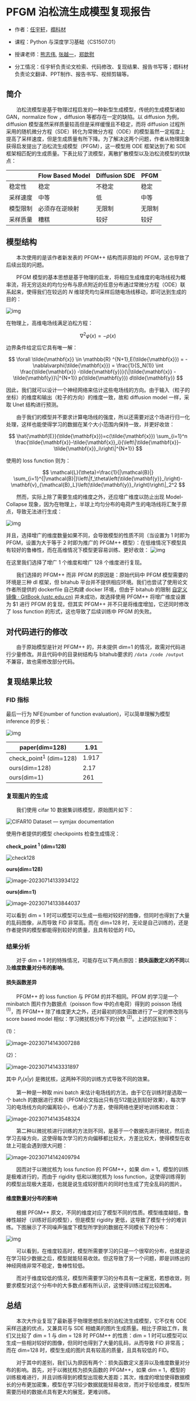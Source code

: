 # PFGM 泊松流生成模型复现报告

- 作者：[任宇轩](https://github.com/YuX-Ren)，[禤科材](https://github.com/Bessgendre)
- 课程：Python 与深度学习基础（CS1507.01）
- 授课老师：[熊志伟](http://staff.ustc.edu.cn/~zwxiong/), [张越一](https://iat.ustc.edu.cn/iat/x223/20190911/2125.html)，[郑歆慰](https://iat.ustc.edu.cn/iat/x223/20190911/2127.html)

- 分工情况：任宇轩负责论文检索、代码修改、复现结果、报告书写等；禤科材负责论文翻译、PPT制作、报告书写、视频剪辑等。

## 简介

&emsp;&emsp;泊松流模型是基于物理过程启发的一种新型生成模型，传统的生成模型诸如 GAN，normalize flow ，diffusion 等都存在一定的缺陷。以 diffusion 为例，diffusion 模型虽然采样质量较高但是采样缓慢且不稳定，而将 diffusion 过程所采用的随机微分方程（SDE）转化为常微分方程（ODE）的模型虽然一定程度上提高了采样速度，但是生成质量有所下降。为了解决这两个问题，作者从物理现象获得启发提出了泊松流生成模型（PFGM），这一模型用 ODE 框架达到了和 SDE 框架相匹配的生成质量。下表比较了流模型，离散扩散模型以及泊松流模型的优缺点：

|  | Flow Based Model | Diffusion SDE  | PFGM           |
| --------- | --------------------- | -------------- | -------------- |
| 稳定性 | 稳定                     | 不稳定     | 稳定       |
| 采样速度 | 中等                 | 低   | 中等   |
| 模型限制 | 必须存在逆映射             | 无限制     | 无限制     |
| 采样质量 | 糟糕         | 较好 | 较好 |


## 模型结构

&emsp;&emsp;本次使用的是该作者新发表的 PFGM++ 结构而非原始的 PFGM，这也导致了后续出现的问题。

&emsp;&emsp;PFGM 模型的基本思想是基于物理的启发，将相应生成维度的电场线视为概率流，将无穷远处的均匀分布与原点附近的任意分布通过常微分方程（ODE）联系起来，使得我们在较远的 $N$ 维球壳均匀采样后随电场线移动，即可达到生成的目的：

![img](https://pic3.zhimg.com/v2-9a91c036c6db9b95f07b23a5460c9ec2_r.jpg)

在物理上，高维电场线满足泊松方程：

$$
  \nabla^2 \varphi(x) = -\rho (x)
$$

边界条件给定后它具有唯一解：

$$
  \forall \tilde{\mathbf{x}} \in \mathbb{R} ^{N+1},E(\tilde{\mathbf{x}}) = -\nabla\varphi(\tilde{\mathbf{x}}) = \frac{1}{S_N(1)} \int \frac{\tilde{\mathbf{x}}  -\tilde{\mathbf{y}}}{\|\tilde{\mathbf{x}} - \tilde{\mathbf{y}}\|^{N+1}} p(\tilde{\mathbf{y}}) d\tilde{\mathbf{y}}
$$

因此，我们就可以设计一个神经网络来估计这些电场线的方向。由于输入（粒子的坐标）的维度和输出（粒子的方向）的维度一致，故和 diffusion model 一样，采取 Unet 结构进行预测。

&emsp;&emsp;由于我们的模型并不要求计算电场线的强度，所以还需要对这个场进行归一化处理，这样也能使得学习的数据在某个大小范围内保持一致，并更好收敛：

$$
  \hat{\mathbf{E}}(\tilde{\mathbf{x}})=c(\tilde{\mathbf{x}}) \sum_{i=1}^n \frac{\tilde{\mathbf{x}}-\tilde{\mathbf{x}}_i}{\left\|\tilde{\mathbf{x}}-\tilde{\mathbf{x}}_i\right\|^{N+1}}
$$

使用的 loss function 则为：

$$
  \mathcal{L}(\theta)=\frac{1}{|\mathcal{B}|} \sum_{i=1}^{|\mathcal{B}|}\left\|f_\theta\left(\tilde{\mathbf{y}}_i\right)-\mathbf{v}_{\mathcal{B}_L}\left(\tilde{\mathbf{y}}_i\right)\right\|_2^2
$$

&emsp;&emsp;然而，实际上除了需要生成的维度之外，还应增广维度以防止出现 Model-Collapse 现象，因为在物理上，半球上均匀分布的电荷产生的电场线将汇聚于原点，导致无法进行生成：

![img](assignment_report/more_dim.png)

并且，选择增广的维度数量如果不同，会导致模型的性质不同（当设置为 $1$ 时即为 PFGM，设置为大于等于 $2$ 时即为推广的 PFGM++ 模型）：在低维情况下模型具有较好的鲁棒性，而在高维情况下模型更容易训练、更好收敛：
![img](assignment_report/extension.png)

在这里我们选择了增广 $1$ 个维度和增广 $128$ 个维度进行复现。

&emsp;&emsp;我们选择的 PFGM++ 而非 PFGM 的原因是：原始代码中 PFGM 模型需要的环境是三种 dl 框架，但 bitahub 平台并不提供相应环境。我们也尝试了使用论文作者所提供的 dockerfile 自己构建 docker 环境，但由于 bitahub 的限制 [自定义镜像 · GitBook (ustc.edu.cn)](https://bitahub.ustc.edu.cn/help/md/7.6%20自定义镜像.html) 并未成功，故选择使用 PFGM++ 将增广维度设置为 $1 进行 PFGM 的复现，但其实 PFGM++ 并不只是将维度增加，它还同时修改了 loss function 的形式，这也导致了后续训练中 PFGM 的失败。

## 对代码进行的修改

&emsp;&emsp;由于原始模型是针对 PFGM++ 的，并未提供 dim=1 的情况，故需对代码进行少量修改。并且代码中的目录树结构与 bitahub要求的 `/data /code /output` 不兼容，故也需修改部分代码。

## 复现结果比较

### FID 指标

最后一行为 NFE(number of function evaluation)，可以简单理解为模型 inference 的步长：

![img](assignment_report/result.png)

| paper(dim=128)            | 1.91  |
| ------------------------- | ----- |
| check_point$^1$ (dim=128) | 1.917 |
| ours(dim=128)             | 2.17  |
| ours(dim=1)               | 261   |

### 复现图片的生成

&emsp;&emsp;我们使用 cifar 10 数据集训练模型，原始图片如下：

![CIFAR10 Dataset — symjax documentation](https://encrypted-tbn0.gstatic.com/images?q=tbn:ANd9GcSK8-CI9q_InlpNM1IB6HvaPjTrG9qbskZjyw&usqp=CAU)

使用作者提供的模型 checkpoints 检查生成情况：

**check_point $^1$ (dim=128)**

![check128](assignment_report/check128.png)

**ours(dim=128)**

![image-20230714133934122](assignment_report/ours128.png)

**ours(dim=1)**

![image-20230714133844037](assignment_report/ours1.png)

可以看到 dim = 1 时可以模型可以生成一些相对较好的图像，但同时也得到了大量的乱码图像，从而导致 FID 非常高。而在 dim=128 时，无论是自己训练的，还是作者提供的模型都能得到较好的质量，且具有较低的 FID。

### 结果分析

&emsp;&emsp;对于 dim = 1 时的特殊情况，可能存在以下两点原因：**损失函数定义的不同**以及**维度数量对分布的影响**。

#### 损失函数差异

&emsp;&emsp;PFGM++ 的 loss function 与 PFGM 的并不相同。PFGM 的学习是一个 minibatch 图片作为数据点（poisson flow 中的点电荷）得到的 poisson 场线 $^{(1)}$，而 PFGM++ 除了维度更大之外，还对最初的损失函数进行了一定的修改则与 score based model 相似：学习微扰核分布下的分数 $^{(2)}$。上述的区别如下：

(1)：

![image-20230714143007288](assignment_report/kernel.png)

(2)：

![image-20230714143331897](assignment_report/field.png)

其中 $P_r(x|y)$ 是微扰核，这两种不同的训练方式导致不同的效果。

&emsp;&emsp;第一种是一种取 mini batch 来估计电场线的方法，由于它在训练时是选取一个 batch 的数据进行求和（PFGM论文指出只有在512能达到较好效果），每次学习的电场线方向的偏离较小，也减小了方差，使得网络也更好地训练和收敛：

![image-20230714143548324](assignment_report/field_pre.png)

&emsp;&emsp;第二种以微扰核进行训练的方法则不同，是基于一个数据先进行微扰，然后去学习去噪方向，这使得每次学习的方向偏移都比较大，方差比较大，使得模型在收敛上可能会遇到很大问题：

![image-20230714142409794](assignment_report/kernel_pre.png)

&emsp;&emsp;因而对于以微扰核为 loss function  的 PFGM++，如果 dim = 1，模型的训练是极难进行的，而由于 rigidity 低和以微扰核为 loss function，这使得训练得到的模型出现极大差距，也就是说生成较好图片的同时也生成了完全乱码的图片。

#### 维度数量对分布的影响

&emsp;&emsp;根据 PFGM++ 原文，不同的维度对应了模型不同的性质。模型维度越低，鲁棒性越好（训练好后的模型），但是模型 rigidity 更低，这导致了模型十分的难训练。下图展示了不同噪声强度下模型所学到的数据在不同模长下的分布：

![img](assignment_report/compare.png)

&emsp;&emsp;可以看到，在维度较高时，模型所需要学习的只是一个很窄的分布，也就是说在学习较少数据之后，模型就能轻易收敛。但这导致了另一个问题，即是训练出的神经网络非常不稳定，鲁棒性较低。

&emsp;&emsp;而对于维度较低的情况，模型所需要学习的分布具有一定展宽，若想收敛，则要求模型对这个分布中的大多数点都有所认识，这使得训练过程比较困难。

## 总结

&emsp;&emsp;本次大作业复现了最新基于物理思想启发的泊松流生成模型，它不仅有 ODE 采样迅速的优点，又兼具可与 SDE 相媲美的图片生成质量。相比于原始工作，我们又比较了 dim = 1 与 dim = 128 时 PFGM++ 的性质：dim = 1 时可以模型可以生成一些相对较好的图像，但同时也得到了大量的乱码，从而导致 FID 非常高；而在 dim=128 时，模型生成的图片具有较高的质量，且具有较低的 FID。

&emsp;&emsp;对于其中的差别，我们认为原因有两个：损失函数定义差异以及维度数量对分布的影响。首先，对于以微扰核为损失函数的 PFGM++，如果 dim = 1，模型的训练极难进行，并且训练得到的模型出现极大差距；其次，维度的增加使得数据模长的分布更加密集，模型在学习较少数据就能轻易收敛，而对于较低维度，模型所需要历经的数据点具有更大的展宽，更难训练。